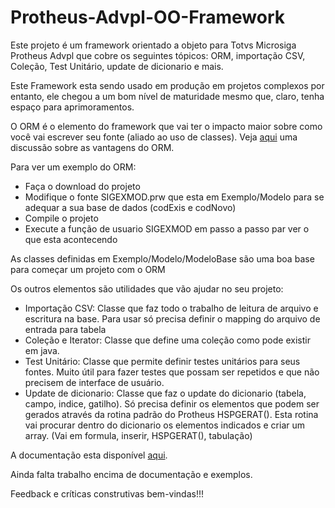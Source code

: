 # Protheus-Advpl-OO-Framework
Este projeto é um framework orientado a objeto para Totvs Microsiga Protheus Advpl que cobre os seguintes tópicos: ORM, importação CSV, Coleção, Test Unitário, update de dicionario e mais. 

Este Framework esta sendo usado em produção em projetos complexos por entanto, ele chegou a um bom nível de maturidade mesmo que, claro, tenha espaço para aprimoramentos.

O ORM é o elemento do framework que vai ter o impacto maior sobre como você vai escrever seu fonte (aliado ao uso de classes). Veja <a href="http://www.sigawarepb.com.br/frameworkDoc/Sigaware_FRAMEWORK_modelo_vantagens.pdf" target="_blank">aqui</a> uma discussão sobre as vantagens do ORM. 

Para ver um exemplo do ORM:
<ul>
  <li> Faça o download do projeto </li>
  <li> Modifique o fonte SIGEXMOD.prw que esta em Exemplo/Modelo para se adequar a sua base de dados (codExis e codNovo)  </li>
  <li> Compile o projeto </li>
  <li> Execute a função de usuario SIGEXMOD em passo a passo par ver o que esta acontecendo </li>
</ul>

As classes definidas em Exemplo/Modelo/ModeloBase são uma boa base para começar um projeto com o ORM

Os outros elementos são utilidades que vão ajudar no seu projeto:
<ul>
  <li> Importação CSV: Classe que faz todo o trabalho de leitura de arquivo e escritura na base. Para usar só precisa definir o mapping do arquivo de entrada para tabela </li>
  <li> Coleção e Iterator: Classe que define uma coleção como pode existir em java. </li>
  <li> Test Unitário: Classe que permite definir testes unitários para seus fontes. Muito útil para fazer testes que possam ser repetidos e que não precisem de interface de usuário.</li>
  <li> Update de dicionario: Classe que faz o update do dicionario (tabela, campo, indice, gatilho). Só precisa definir os elementos que podem ser gerados através da rotina padrão do Protheus HSPGERAT(). Esta rotina vai procurar dentro do dicionario os elementos indicados e criar um array. (Vai em formula, inserir, HSPGERAT(), tabulação) </li>
</ul>

A documentação esta disponível <a href="http://www.sigawarepb.com.br/frameworkDoc" target="_blank">aqui</a>.

Ainda falta trabalho encima de documentação e exemplos. 

Feedback e críticas construtivas bem-vindas!!!



